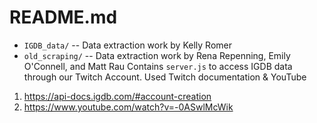 # README.md

* `IGDB_data/` -- Data extraction work by Kelly Romer
* `old_scraping/` -- Data extraction work by Rena Repenning, Emily O'Connell, and Matt Rau
Contains `server.js` to access IGDB data through our Twitch Account. Used Twitch documentation & YouTube
1. https://api-docs.igdb.com/#account-creation
2. https://www.youtube.com/watch?v=-0ASwlMcWik
